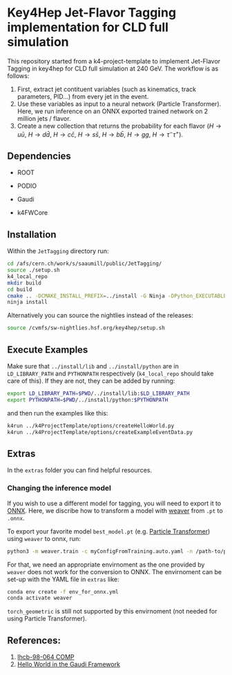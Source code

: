 # Key4Hep Jet-Flavor Tagging implementation for CLD full simulation

This repository started from a k4-project-template to implement Jet-Flavor Tagging in key4hep for CLD full simulation at 240 GeV.
The workflow is as follows:
1. First, extract jet contituent variables (such as kinematics, track parameters, PID...) from every jet in the event.
2. Use these variables as input to a neural network (Particle Transformer). Here, we run inference on an ONNX exported trained network on 2 million jets / flavor.
3. Create a new collection that returns the probability for each flavor ($H\rightarrow u \bar{u}$, $H\rightarrow d \bar{d}$, $H\rightarrow c \bar{c}$, $H\rightarrow s \bar{s}$, $H\rightarrow b \bar{b}$, $H\rightarrow g g$, $H\rightarrow \tau^- \tau^+$).


## Dependencies

* ROOT

* PODIO

* Gaudi

* k4FWCore

## Installation

Within the `JetTagging` directory run:

``` bash
cd /afs/cern.ch/work/s/saaumill/public/JetTagging/
source ./setup.sh
k4_local_repo
mkdir build
cd build
cmake .. -DCMAKE_INSTALL_PREFIX=../install -G Ninja -DPython_EXECUTABLE=$(which python3)
ninja install
```

Alternatively you can source the nightlies instead of the releases:

``` bash
source /cvmfs/sw-nightlies.hsf.org/key4hep/setup.sh
```

## Execute Examples

Make sure that `../install/lib` and `../install/python` are in `LD_LIBRARY_PATH`
and `PYTHONPATH` respectively (`k4_local_repo` should take care of this).
If they are not, they can be added by running:
``` bash
export LD_LIBRARY_PATH=$PWD/../install/lib:$LD_LIBRARY_PATH
export PYTHONPATH=$PWD/../install/python:$PYTHONPATH
```
and then run the examples like this:

``` bash
k4run ../k4ProjectTemplate/options/createHelloWorld.py
k4run ../k4ProjectTemplate/options/createExampleEventData.py
```

## Extras

In the `extras` folder you can find helpful resources. 

### Changing the inference model

If you wish to use a different model for tagging, you will need to export it to [ONNX](https://onnx.ai/). Here, we discribe how to transform a model with [weaver](https://github.com/hqucms/weaver-core) from `.pt` to `.onnx`. 

To export your favorite model `best_model.pt` (e.g. [Particle Transformer](https://arxiv.org/abs/2202.03772)) using `weaver` to onnx, run:

```bash
python3 -m weaver.train -c myConfigFromTraining.auto.yaml -n /path-to/particle_transformer/networks/example_ParticleTransformer.py -m /path-to/best_model.pt --export-onnx my-onnx-model.onnx
```

For that, we need an appropriate envirnoment as the one provided by `weaver` does not work for the conversion to ONNX. The envirnoment can be set-up with the YAML file in `extras` like: 

```bash
conda env create -f env_for_onnx.yml
conda activate weaver
```

`torch_geometric` is still not supported by this envirnoment (not needed for using Particle Transformer).



## References:

1. [lhcb-98-064 COMP](https://cds.cern.ch/record/691746/files/lhcb-98-064.pdf)
2. [Hello World in the Gaudi Framework](https://lhcb.github.io/DevelopKit/02a-gaudi-helloworld)
